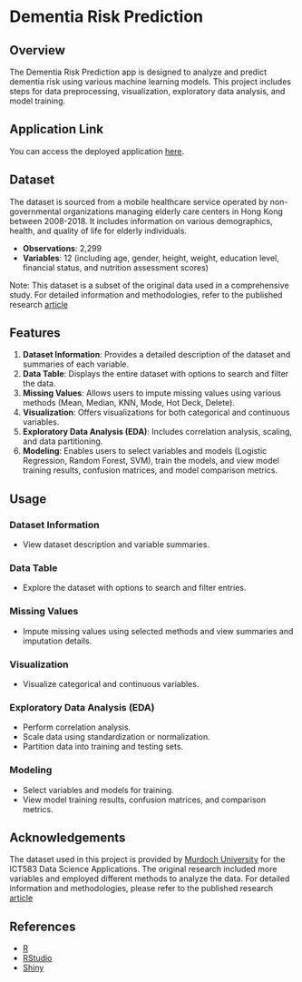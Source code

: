 # Dementia Risk Prediction

## Overview

The Dementia Risk Prediction app is designed to analyze and predict dementia risk using various machine learning models. This project includes steps for data preprocessing, visualization, exploratory data analysis, and model training.

## Application Link

You can access the deployed application [here](https://nickless.shinyapps.io/Dementia_prediction/).

## Dataset

The dataset is sourced from a mobile healthcare service operated by non-governmental organizations managing elderly care centers in Hong Kong between 2008-2018. It includes information on various demographics, health, and quality of life for elderly individuals.

- **Observations**: 2,299
- **Variables**: 12 (including age, gender, height, weight, education level, financial status, and nutrition assessment scores)
  
Note: This dataset is a subset of the original data used in a comprehensive study. For detailed information and methodologies, refer to the published research [article](https://www.ncbi.nlm.nih.gov/pmc/articles/PMC7490674/)

## Features

1. **Dataset Information**: Provides a detailed description of the dataset and summaries of each variable.
2. **Data Table**: Displays the entire dataset with options to search and filter the data.
3. **Missing Values**: Allows users to impute missing values using various methods (Mean, Median, KNN, Mode, Hot Deck, Delete).
4. **Visualization**: Offers visualizations for both categorical and continuous variables.
5. **Exploratory Data Analysis (EDA)**: Includes correlation analysis, scaling, and data partitioning.
6. **Modeling**: Enables users to select variables and models (Logistic Regression, Random Forest, SVM), train the models, and view model training results, confusion matrices, and model comparison metrics.

## Usage

### Dataset Information

- View dataset description and variable summaries.

### Data Table

- Explore the dataset with options to search and filter entries.

### Missing Values

- Impute missing values using selected methods and view summaries and imputation details.

### Visualization

- Visualize categorical and continuous variables.

### Exploratory Data Analysis (EDA)

- Perform correlation analysis.
- Scale data using standardization or normalization.
- Partition data into training and testing sets.

### Modeling

- Select variables and models for training.
- View model training results, confusion matrices, and comparison metrics.

## Acknowledgements

The dataset used in this project is provided by [Murdoch University](https://www.murdoch.edu.au) for the ICT583 Data Science Applications. The original research included more variables and employed different methods to analyze the data. For detailed information and methodologies, please refer to the published research [article](https://www.ncbi.nlm.nih.gov/pmc/articles/PMC7490674/)

## References

- [R](https://cran.r-project.org/)
- [RStudio](https://posit.co/download/rstudio-desktop/) 
- [Shiny](https://shiny.posit.co/)
